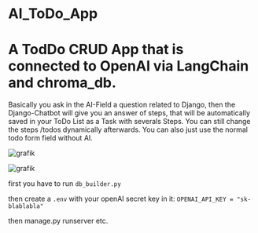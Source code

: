 # AI_ToDo_App

# A TodDo CRUD App that is connected to OpenAI via LangChain and chroma_db. 
Basically you ask in the AI-Field a question related to Django, then the Django-Chatbot will give you an answer of steps, that will be automatically saved in your ToDo List as a Task with severals Steps.
You can still change the steps /todos dynamically afterwards. You can also just use the normal todo form field without AI.

![grafik](https://github.com/DevSpace88/AI_ToDo_App/assets/102557040/74c9d03a-11fc-4532-9f31-0d1f593a65dd)


![grafik](https://github.com/DevSpace88/AI_ToDo_App/assets/102557040/08f3f2c8-d4c4-42d0-b5b7-541808f7b80d)

first you have to run `db_builder.py`

then create a `.env` with your openAI secret key in it:
`OPENAI_API_KEY = "sk-blablabla"`

then manage.py runserver etc.

